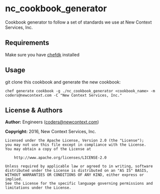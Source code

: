 # nc_cookbook_generator

Cookbook generator to follow a set of standards we use at New Context Services, Inc.

## Requirements
Make sure you have [chefdk](https://downloads.chef.io/chef-dk/) installed

## Usage

git clone this cookbook and generate the new cookbook:

`chef generate cookbook -g ./nc_cookbook_generator <cookbook_name> -m coders@newcontext.com -C "New Context Services, Inc."`

## License & Authors
**Author:** Engineers ([coders@newcontext.com](mailto:coders@newcontext.com))

**Copyright:** 2016, New Context Services, Inc.

```
Licensed under the Apache License, Version 2.0 (the "License");
you may not use this file except in compliance with the License.
You may obtain a copy of the License at

    http://www.apache.org/licenses/LICENSE-2.0

Unless required by applicable law or agreed to in writing, software
distributed under the License is distributed on an "AS IS" BASIS,
WITHOUT WARRANTIES OR CONDITIONS OF ANY KIND, either express or implied.
See the License for the specific language governing permissions and
limitations under the License.
```
